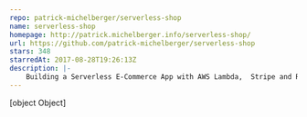 ```yaml
---
repo: patrick-michelberger/serverless-shop
name: serverless-shop
homepage: http://patrick.michelberger.info/serverless-shop/
url: https://github.com/patrick-michelberger/serverless-shop
stars: 348
starredAt: 2017-08-28T19:26:13Z
description: |-
    Building a Serverless E-Commerce App with AWS Lambda,  Stripe and React :moneybag: :globe_with_meridians:
---
```


[object Object]
